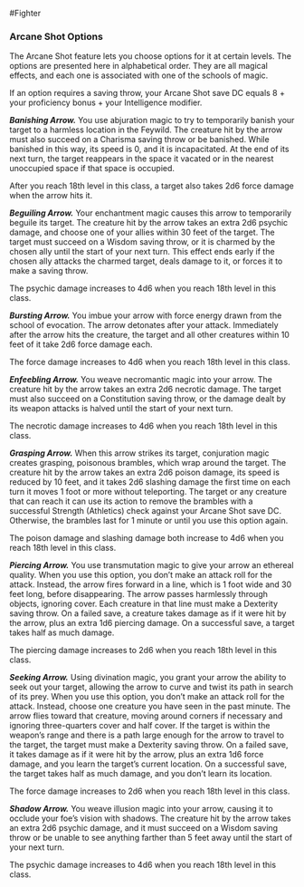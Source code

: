 #Fighter
### Arcane Shot Options
The Arcane Shot feature lets you choose options for it at certain levels. The options are presented here in alphabetical order. They are all magical effects, and each one is associated with one of the schools of magic.

If an option requires a saving throw, your Arcane Shot save DC equals 8 + your proficiency bonus + your Intelligence modifier.

***Banishing Arrow.*** You use abjuration magic to try to temporarily banish your target to a harmless location in the Feywild. The creature hit by the arrow must also succeed on a Charisma saving throw or be banished. While banished in this way, its speed is 0, and it is incapacitated. At the end of its next turn, the target reappears in the space it vacated or in the nearest unoccupied space if that space is occupied.

After you reach 18th level in this class, a target also takes 2d6 force damage when the arrow hits it.

***Beguiling Arrow.*** Your enchantment magic causes this arrow to temporarily beguile its target. The creature hit by the arrow takes an extra 2d6 psychic damage, and choose one of your allies within 30 feet of the target. The target must succeed on a Wisdom saving throw, or it is charmed by the chosen ally until the start of your next turn. This effect ends early if the chosen ally attacks the charmed target, deals damage to it, or forces it to make a saving throw.

The psychic damage increases to 4d6 when you reach 18th level in this class.

***Bursting Arrow.*** You imbue your arrow with force energy drawn from the school of evocation. The arrow detonates after your attack. Immediately after the arrow hits the creature, the target and all other creatures within 10 feet of it take 2d6 force damage each.

The force damage increases to 4d6 when you reach 18th level in this class.

***Enfeebling Arrow.*** You weave necromantic magic into your arrow. The creature hit by the arrow takes an extra 2d6 necrotic damage. The target must also succeed on a Constitution saving throw, or the damage dealt by its weapon attacks is halved until the start of your next turn.

The necrotic damage increases to 4d6 when you reach 18th level in this class.

***Grasping Arrow.*** When this arrow strikes its target, conjuration magic creates grasping, poisonous brambles, which wrap around the target. The creature hit by the arrow takes an extra 2d6 poison damage, its speed is reduced by 10 feet, and it takes 2d6 slashing damage the first time on each turn it moves 1 foot or more without teleporting. The target or any creature that can reach it can use its action to remove the brambles with a successful Strength (Athletics) check against your Arcane Shot save DC. Otherwise, the brambles last for 1 minute or until you use this option again.

The poison damage and slashing damage both increase to 4d6 when you reach 18th level in this class.

***Piercing Arrow.*** You use transmutation magic to give your arrow an ethereal quality. When you use this option, you don’t make an attack roll for the attack. Instead, the arrow fires forward in a line, which is 1 foot wide and 30 feet long, before disappearing. The arrow passes harmlessly through objects, ignoring cover. Each creature in that line must make a Dexterity saving throw. On a failed save, a creature takes damage as if it were hit by the arrow, plus an extra 1d6 piercing damage. On a successful save, a target takes half as much damage.

The piercing damage increases to 2d6 when you reach 18th level in this class.

***Seeking Arrow.*** Using divination magic, you grant your arrow the ability to seek out your target, allowing the arrow to curve and twist its path in search of its prey. When you use this option, you don’t make an attack roll for the attack. Instead, choose one creature you have seen in the past minute. The arrow flies toward that creature, moving around corners if necessary and ignoring three-quarters cover and half cover. If the target is within the weapon’s range and there is a path large enough for the arrow to travel to the target, the target must make a Dexterity saving throw. On a failed save, it takes damage as if it were hit by the arrow, plus an extra 1d6 force damage, and you learn the target’s current location. On a successful save, the target takes half as much damage, and you don’t learn its location.

The force damage increases to 2d6 when you reach 18th level in this class.

***Shadow Arrow.*** You weave illusion magic into your arrow, causing it to occlude your foe’s vision with shadows. The creature hit by the arrow takes an extra 2d6 psychic damage, and it must succeed on a Wisdom saving throw or be unable to see anything farther than 5 feet away until the start of your next turn.

The psychic damage increases to 4d6 when you reach 18th level in this class.